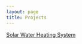 ```yaml
---
layout: page
title: Projects
---
```


[Solar Water Heating System](http://terlamonte.pt/projects/solar-water-heating.md)
